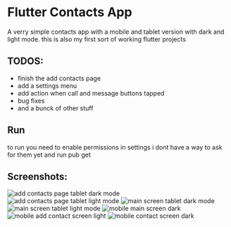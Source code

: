 # Flutter Contacts App

A verry simple contacts app with a mobile and tablet version with dark and light mode.
this is also my first sort of working flutter projects

## TODOS:
* finish the add contacts page
* add a settings menu
* add action when call and message buttons tapped
* bug fixes
* and a bunck of other stuff

## Run
to run you need to enable permissions in settings i dont have a way to ask for them yet and run pub get

## Screenshots:

![add contacts page tablet dark mode](lib\screenshots\Screenshot_1623426030.png)
![add contacts page tablet light mode](lib\screenshots\Screenshot_1623425981.png)
![main screen tablet dark mode](https://github.com/dmoreland117/Flutter-Contacts/blob/main/lib/screenshots/Screenshot_1623425972.png?raw=true)
![main screen tablet light mode](lib\screenshots\Screenshot_1623425972.png)
![mobile main screen dark](lib\screenshots\Screenshot_1623426235.png)
![mobile add contact screen light](lib\screenshots\Screenshot_1623426241.png)
![mobile contact screen dark](lib\screenshots\Screenshot_1623426253.png)
